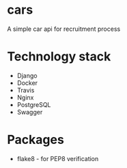 # cars
A simple car api for recruitment process 


# Technology stack
- Django
- Docker
- Travis
- Nginx
- PostgreSQL
- Swagger


# Packages
- flake8 - for PEP8 verification
